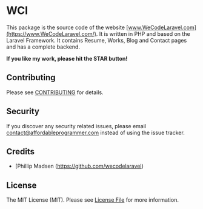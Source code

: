 # WCl
 

This package is the source code of the website [www.WeCodeLaravel.com](https://www.WeCodeLaravel.com/). It is written in PHP and based on the Laravel Framework.
It contains Resume, Works, Blog and Contact pages and has a complete backend.
 

**If you like my work, please hit the STAR button!**


## Contributing

Please see [CONTRIBUTING](CONTRIBUTING.md) for details.

## Security

If you discover any security related issues, please email [contact@affordableprogrammer.com](ontact@affordableprogrammer.com) instead of using the issue tracker.

## Credits

- [Phillip Madsen (https://github.com/wecodelaravel)

## License

The MIT License (MIT). Please see [License File](LICENSE.md) for more information.
